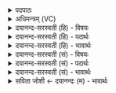 <details><summary>पदपाठः</summary>

नमः॑। श॒ङ्गव॒ इति॑ श॒म्ऽगवे॑। च॒। प॒शु॒पत॑य इति॑ प॒शु॒ऽपत॑ये। च॒। नमः॑। उ॒ग्राय॑। च॒। भी॒माय॑। च॒। नमः॑। अ॒ग्रे॒व॒धायेत्य॑ग्रेऽव॒धाय॑। च॒। दू॒रे॒व॒धायेति॑ दूरेऽव॒धाय॑। च॒। नमः॑। ह॒न्त्रे। च॒। हनी॑यसे। च॒। नमः॑। वृ॒क्षेभ्यः॑। हरि॑केशेभ्य इति॒ हरि॑ऽकेशेभ्यः। नमः॑। ता॒राय॑। ४०।
</details>

<details><summary>अधिमन्त्रम् (VC)</summary>

- रुद्रा देवताः
- परमेष्ठी प्रजापतिर्वा देवा ऋषयः
- अतिशक्वरी
- पञ्चमः
</details>

<details><summary>दयानन्द-सरस्वती (हि) - विषयः</summary>

मनुष्यों को कैसे संतोषी होना चाहिये, यह विषय अगले मन्त्र में कहा है ॥
</details>

<details><summary>दयानन्द-सरस्वती (हि) - पदार्थः</summary>

पदार्थान्वयभाषाः -  जो मनुष्य (शङ्गवे) सुख को प्राप्त होने (च) और (पशुपतये) गौ आदि पशुओं की रक्षा करनेवाले को (च) और गौ आदि को भी (नमः) अन्नादि पदार्थ देवें (उग्राय) तेजस्वी (च) और (भीमाय) डर दिखानेवाले का (च) भी (नमः) सत्कार करें (अग्रेवधाय) पहिले शत्रुओं को बाँधने हारे (च) और (दूरेवधाय) दूर पर शत्रुओं को बाँधने वा मारनेवाले को (च) भी (नमः) अन्नादि देवें (हन्त्रे) दुष्टों को मारने (च) और (हनीयसे) दुष्टों का अत्यन्त निर्मूल विनाश करने हारे को (च) भी (नमः) अन्नादि देवें (वृक्षेभ्यः) शत्रु को काटनेवालों को वा वृक्षों का और (हरिकेशेभ्यः) हरे केशोंवाले ज्वानों वा हरे पत्तोंवाले वृक्षों का (नमः) सत्कार करें वा जलादि देवें और (ताराय) दुःख से पार करनेवाले पुरुष को (नमः) अन्नादि देवें वे सुखी हों ॥४० ॥
</details>

<details><summary>दयानन्द-सरस्वती (हि) - भावार्थः</summary>

भावार्थभाषाः -  मनुष्यों को चाहिये कि गौ आदि पशुओं के पालन और भयङ्कर जीवों की शान्ति करने से संतोष करें ॥४० ॥
</details>

<details><summary>दयानन्द-सरस्वती (सं) - विषयः</summary>

मनुष्यैः कथं संतोष्टव्यमित्याह ॥
</details>

<details><summary>दयानन्द-सरस्वती (सं) - पदार्थः</summary>

पदार्थान्वयभाषाः -  ये मनुष्याः शङ्गवे च पशुपतये च नम उग्राय च भीमाय च नमोऽग्रेवधाय च दूरेवधाय च नमो हन्त्रे च हनीयसे च नमो वृक्षेभ्यो हरिकेशेभ्यो नमस्ताराय नमो दद्युः कुर्युस्ते सुखिनः स्युः ॥४० ॥
</details>

<details><summary>दयानन्द-सरस्वती (सं) - भावार्थः</summary>

भावार्थभाषाः -  मनुष्यैर्गवादिपशुपालनेन भयङ्करादिशान्तिकरणेन च संतोष्टव्यम् ॥४० ॥
</details>

<details><summary>सविता जोशी ← दयानन्दः (म) - भावार्थः</summary>

भावार्थभाषाः -  माणसांनी गाई इत्यादी पशूंचे पालन करावे व हानिकारक जीवांना शांत करण्यात संतोष मानावा.
</details>